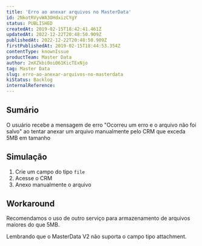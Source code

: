 ```yaml
---
title: 'Erro ao anexar arquivos no MasterData'
id: 2NkotRVyvWA3OHdxizCYgY
status: PUBLISHED
createdAt: 2019-02-15T18:42:41.461Z
updatedAt: 2022-12-22T20:48:50.909Z
publishedAt: 2022-12-22T20:48:50.909Z
firstPublishedAt: 2019-02-15T18:44:53.354Z
contentType: knownIssue
productTeam: Master Data
author: 2mXZkbi0oi061KicTExNjo
tag: Master Data
slug: erro-ao-anexar-arquivos-no-masterdata
kiStatus: Backlog
internalReference: 
---
```


## Sumário

O usuário recebe a mensagem de erro "Ocorreu um erro e o arquivo não foi salvo" ao tentar anexar um arquivo manualmente pelo CRM que exceda 5MB em tamanho


## Simulação

1. Crie um campo do tipo `file`
2. Acesse o CRM
3. Anexo manualmente o arquivo

## Workaround

Recomendamos o uso de outro serviço para armazenamento de arquivos maiores do que 5MB.

Lembrando que o MasterData V2 não suporta o campo tipo attachment.

